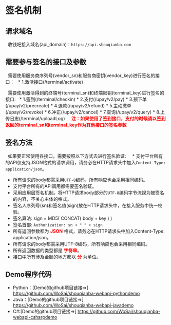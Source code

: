 # 签名机制

## 请求域名

   收钱吧接入域名(api_domain)：`https://api.shouqianba.com`
   
## 需要参与签名的接口及参数

   需要使用服务商序列号(vendor_sn)和服务商密钥(vendor_key)进行签名的接口：
     * 1.激活接口(/terminal/activate)
     
   需要使用激活得到的终端号(terminal_sn)和终端密钥(terminal_key)进行签名的接口:
     * 1.签到(/terminal/checkin)
     * 2.支付(/upay/v2/pay)
     * 3.预下单(/upay/v2/precreate)
     * 4.退款(/upay/v2/refund)
     * 5.主动撤单(/upay/v2/revoke)
     * 6.冲正(/upay/v2/cancel)
     * 7.查询(/upay/v2/query)
     * 8.上传日志(/terminal/uploadLog)
      <font color="red">**注：如果使用了签到接口，支付的时候请以签到返回的terminal_sn和terminal_key作为其他接口的签名参数**</font>
   
     
## 签名方法

   如果要正常使用各接口，需要按照以下方式去进行签名验证:
   
   * 支付平台所有的API仅支持JSON格式的请求调用，请务必在HTTP请求头中加入`Content-Type: application/json`。
   * 所有请求的body都需采用`UTF-8`编码，所有响应也会采用相同编码。
   * 支付平台所有的API调用都需要签名验证。
   * 采用应用层签名机制。将HTTP请求body部分的`UTF-8`编码字节流视为被签名的内容，不关心主体的格式。
   * 签名人序列号(sn)和签名值(sign)放在HTTP请求头中，在接入服务中统一校验。
   * 签名算法: sign = MD5( CONCAT( body + key ) )
   * 签名首部: `Authorization: sn + " " + sign`
   * 所有返回参数都为 <font color="red">**JSON**</font> 格式，请务必在HTTP请求头中加入Content-Type: application/json。
   * 所有请求的body都需采用UTF-8编码，所有响应也会采用相同编码。
   * 所有返回数据的类型都是 <font color="red">**字符串**</font>。
   * 接口中所有涉及金额的地方都以 <font color="red">**分**</font> 为单位。
   
 ## Demo程序代码
   * Python：[Demo的github项目链接=>] https://github.com/WoSai/shouqianba-webapi-pythondemo
   * Java：[Demo的github项目链接=>] https://github.com/WoSai/shouqianba-webapi-javademo
   * C#:[Demo的github项目链接=>] https://github.com/WoSai/shouqianba-webapi-csharpdemo

